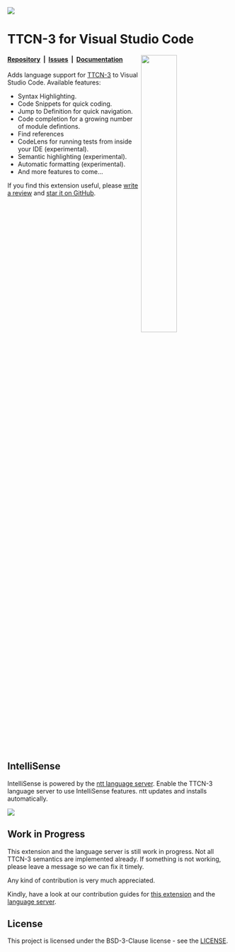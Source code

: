[![](https://aka.ms/vsls-badge)](https://aka.ms/vsls-gitlens)


# TTCN-3 for Visual Studio Code

<img width="40%" align="right" src="images/highlight.png"/>

#### [Repository](https://github.com/nokia/vscode-ttcn3)&nbsp;&nbsp;|&nbsp;&nbsp;[Issues](https://github.com/nokia/vscode-ttcn3/issues)&nbsp;&nbsp;|&nbsp;&nbsp;[Documentation](https://nokia.github.io/ntt/editors/#visual-studio-code)

Adds language support for [TTCN-3](https://nokia.github.io/ntt/#whats-ttcn-3)
to Visual Studio Code. Available features:

* Syntax Highlighting.
* Code Snippets for quick coding.
* Jump to Definition for quick navigation.
* Code completion for a growing number of module defintions.
* Find references
* CodeLens for running tests from inside your IDE (experimental).
* Semantic highlighting (experimental).
* Automatic formatting (experimental).
* And more features to come...


If you find this extension useful, please [write a review](https://marketplace.visualstudio.com/items?itemName=nokia.ttcn3#review-details 'Write a review')
and [star it on GitHub](https://github.com/nokia/vscode-ttcn3 'Star it on GitHub').

<br clear="right"/>


## IntelliSense

IntelliSense is powered by the [ntt language server](https://nokia.github.io/ntt).
Enable the TTCN-3 language server to use IntelliSense features. ntt updates and installs automatically.


<img src="images/vscode-ttcn3-settings.png"/>


## Work in Progress

This extension and the language server is still work in progress. Not all
TTCN-3 semantics are implemented already. If something is not working, please
leave a message so we can fix it timely.

Any kind of contribution is very much appreciated.

Kindly, have a look at our contribution guides for [this extension](CONTRIBUTING.md)
and the [language server](https://github.com/nokia/ntt/blob/master/CONTRIBUTING.md).


## License

This project is licensed under the BSD-3-Clause license - see the [LICENSE](https://github.com/nokia/vscode-ttcn3/blob/master/LICENSE).
